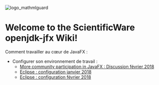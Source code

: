 ![logo_mathmlguard](https://user-images.githubusercontent.com/19194678/41108486-e9aac9e2-6a74-11e8-9055-bf714fa45609.png)

# Welcome to the ScientificWare openjdk-jfx Wiki!

Comment travailler au cœur de JavaFX :
- Configurer son environnement de travail : 
  - [More community participation in JavaFX : Discussion février 2018](http://mail.openjdk.java.net/pipermail/openjfx-dev/2018-February/021335.html)
  - [Eclipse : configuration janvier 2018](http://mail.openjdk.java.net/pipermail/openjfx-dev/2018-January/021305.html)
  - [Eclipse : configuration février 2018](http://mail.openjdk.java.net/pipermail/openjfx-dev/2018-February/021327.html)
